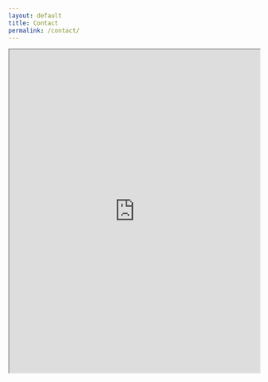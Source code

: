```yaml
---
layout: default
title: Contact
permalink: /contact/
---
```

<iframe src="https://imcts.github.io/project/resume" width="100%" height="650px">
